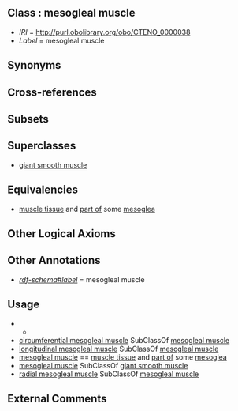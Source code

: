
## Class : mesogleal muscle

 * *IRI* = http://purl.obolibrary.org/obo/CTENO_0000038
 * *Label* = mesogleal muscle

## Synonyms


## Cross-references


## Subsets


## Superclasses

 * [giant smooth muscle](../../CTENO/37/CTENO_0000037.md)

## Equivalencies

 * [muscle tissue](../../UBERON/85/UBERON_0002385.md) and [part of](../../BFO/50/BFO_0000050.md) some [mesoglea](../../CTENO/04/CTENO_0000004.md)

## Other Logical Axioms


## Other Annotations

 * *[rdf-schema#label](../../el/rdf-schema#label.md)* = mesogleal muscle

## Usage

 * -
 * [circumferential mesogleal muscle](../../CTENO/40/CTENO_0000040.md) SubClassOf [mesogleal muscle](../../CTENO/38/CTENO_0000038.md)
 * [longitudinal mesogleal muscle](../../CTENO/39/CTENO_0000039.md) SubClassOf [mesogleal muscle](../../CTENO/38/CTENO_0000038.md)
 * [mesogleal muscle](../../CTENO/38/CTENO_0000038.md) == [muscle tissue](../../UBERON/85/UBERON_0002385.md) and [part of](../../BFO/50/BFO_0000050.md) some [mesoglea](../../CTENO/04/CTENO_0000004.md)
 * [mesogleal muscle](../../CTENO/38/CTENO_0000038.md) SubClassOf [giant smooth muscle](../../CTENO/37/CTENO_0000037.md)
 * [radial mesogleal muscle](../../CTENO/41/CTENO_0000041.md) SubClassOf [mesogleal muscle](../../CTENO/38/CTENO_0000038.md)

## External Comments

